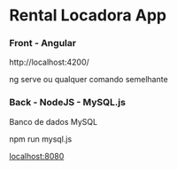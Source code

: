 # Rental Locadora App

### Front - Angular

http://localhost:4200/

ng serve ou qualquer comando semelhante



### Back - NodeJS - MySQL.js

Banco de dados MySQL

npm run mysql.js

[localhost:8080](http://127.0.0.1:5000)



